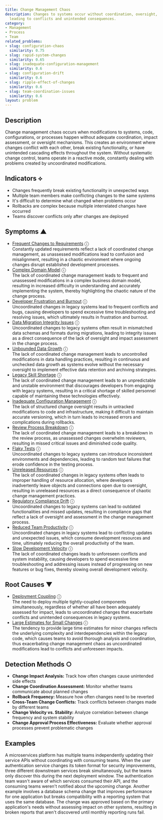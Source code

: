 ```yaml
---
title: Change Management Chaos
description: Changes to systems occur without coordination, oversight, or impact assessment,
  leading to conflicts and unintended consequences.
category:
- Management
- Process
- Team
related_problems:
- slug: configuration-chaos
  similarity: 0.75
- slug: rapid-system-changes
  similarity: 0.65
- slug: inadequate-configuration-management
  similarity: 0.6
- slug: configuration-drift
  similarity: 0.6
- slug: ripple-effect-of-changes
  similarity: 0.6
- slug: team-coordination-issues
  similarity: 0.6
layout: problem
---
```


## Description

Change management chaos occurs when modifications to systems, code, configurations, or processes happen without adequate coordination, impact assessment, or oversight mechanisms. This creates an environment where changes conflict with each other, break existing functionality, or have unintended cascading effects throughout the system. Without systematic change control, teams operate in a reactive mode, constantly dealing with problems created by uncoordinated modifications.


## Indicators ⟡

- Changes frequently break existing functionality in unexpected ways
- Multiple team members make conflicting changes to the same systems
- It's difficult to determine what changed when problems occur
- Rollbacks are complex because multiple interrelated changes have occurred
- Teams discover conflicts only after changes are deployed


## Symptoms ▲

- [Frequent Changes to Requirements](frequent-changes-to-requirements.md) <span class="info-tooltip" title="Confidence: 0.479, Strength: 0.692">ⓘ</span>
<br/>  Constantly updated requirements reflect a lack of coordinated change management, as unassessed modifications lead to confusion and misalignment, resulting in a chaotic environment where ongoing changes disrupt established development processes.
- [Complex Domain Model](complex-domain-model.md) <span class="info-tooltip" title="Confidence: 0.456, Strength: 0.671">ⓘ</span>
<br/>  The lack of coordinated change management leads to frequent and unassessed modifications in a complex business domain model, resulting in increased difficulty in understanding and accurately implementing the system, thereby highlighting the chaotic nature of the change process.
- [Developer Frustration and Burnout](developer-frustration-and-burnout.md) <span class="info-tooltip" title="Confidence: 0.416, Strength: 0.645">ⓘ</span>
<br/>  Uncoordinated changes in legacy systems lead to frequent conflicts and bugs, causing developers to spend excessive time troubleshooting and resolving issues, which ultimately results in frustration and burnout.
- [Data Migration Integrity Issues](data-migration-integrity-issues.md) <span class="info-tooltip" title="Confidence: 0.399, Strength: 0.743">ⓘ</span>
<br/>  Uncoordinated changes to legacy systems often result in mismatched data schemas and formats during migrations, leading to integrity issues as a direct consequence of the lack of oversight and impact assessment in the change process.
- [Unbounded Data Growth](unbounded-data-growth.md) <span class="info-tooltip" title="Confidence: 0.380, Strength: 0.693">ⓘ</span>
<br/>  The lack of coordinated change management leads to uncontrolled modifications in data handling practices, resulting in continuous and unchecked data growth as systems evolve without the necessary oversight to implement effective data retention and archiving strategies.
- [Legacy Skill Shortage](legacy-skill-shortage.md) <span class="info-tooltip" title="Confidence: 0.376, Strength: 0.660">ⓘ</span>
<br/>  The lack of coordinated change management leads to an unpredictable and unstable environment that discourages developers from engaging with legacy systems, resulting in a critical shortage of skilled personnel capable of maintaining these technologies effectively.
- [Inadequate Configuration Management](inadequate-configuration-management.md) <span class="info-tooltip" title="Confidence: 0.339, Strength: 0.734">ⓘ</span>
<br/>  The lack of structured change oversight results in untracked modifications to code and infrastructure, making it difficult to maintain accurate versioning, which in turn leads to increased errors and complications during rollbacks.
- [Review Process Breakdown](review-process-breakdown.md) <span class="info-tooltip" title="Confidence: 0.338, Strength: 0.573">ⓘ</span>
<br/>  The lack of coordinated change management leads to a breakdown in the review process, as unassessed changes overwhelm reviewers, resulting in missed critical issues and diminished code quality.
- [Flaky Tests](flaky-tests.md) <span class="info-tooltip" title="Confidence: 0.338, Strength: 0.676">ⓘ</span>
<br/>  Uncoordinated changes to legacy systems can introduce inconsistent environments and dependencies, leading to random test failures that erode confidence in the testing process.
- [Unreleased Resources](unreleased-resources.md) <span class="info-tooltip" title="Confidence: 0.334, Strength: 0.609">ⓘ</span>
<br/>  The lack of coordinated changes in legacy systems often leads to improper handling of resource allocation, where developers inadvertently leave objects and connections open due to oversight, resulting in unreleased resources as a direct consequence of chaotic change management practices.
- [Regulatory Compliance Drift](regulatory-compliance-drift.md) <span class="info-tooltip" title="Confidence: 0.329, Strength: 0.604">ⓘ</span>
<br/>  Uncoordinated changes to legacy systems can lead to outdated functionalities and missed updates, resulting in compliance gaps that reflect a lack of oversight and assessment in the change management process.
- [Reduced Team Productivity](reduced-team-productivity.md) <span class="info-tooltip" title="Confidence: 0.325, Strength: 0.647">ⓘ</span>
<br/>  Uncoordinated changes in legacy systems lead to conflicting updates and unexpected issues, which consume development resources and time, ultimately reducing the overall productivity of the team.
- [Slow Development Velocity](slow-development-velocity.md) <span class="info-tooltip" title="Confidence: 0.322, Strength: 0.709">ⓘ</span>
<br/>  The lack of coordinated changes leads to unforeseen conflicts and system instability, causing developers to spend excessive time troubleshooting and addressing issues instead of progressing on new features or bug fixes, thereby slowing overall development velocity.

## Root Causes ▼

- [Deployment Coupling](deployment-coupling.md) <span class="info-tooltip" title="Confidence: 0.308, Strength: 0.871">ⓘ</span>
<br/>  The need to deploy multiple tightly-coupled components simultaneously, regardless of whether all have been adequately assessed for impact, leads to uncoordinated changes that exacerbate conflicts and unintended consequences in legacy systems.
- [Large Estimates for Small Changes](large-estimates-for-small-changes.md) <span class="info-tooltip" title="Confidence: 0.301, Strength: 0.836">ⓘ</span>
<br/>  The tendency to provide large time estimates for minor changes reflects the underlying complexity and interdependencies within the legacy code, which causes teams to avoid thorough analysis and coordination, thus exacerbating change management chaos as uncoordinated modifications lead to conflicts and unforeseen impacts.

## Detection Methods ○

- **Change Impact Analysis:** Track how often changes cause unintended side effects
- **Change Coordination Assessment:** Monitor whether teams communicate about planned changes
- **Rollback Frequency:** Measure how often changes need to be reverted
- **Cross-Team Change Conflicts:** Track conflicts between changes made by different teams
- **Change Velocity vs. Stability:** Analyze correlation between change frequency and system stability
- **Change Approval Process Effectiveness:** Evaluate whether approval processes prevent problematic changes


## Examples

A microservices platform has multiple teams independently updating their service APIs without coordinating with consuming teams. When the user authentication service changes its token format for security improvements, three different downstream services break simultaneously, but the teams only discover this during the next deployment window. The authentication team wasn't aware of which services consumed their API, and the consuming teams weren't notified about the upcoming change. Another example involves a database schema change that improves performance for one application but breaks compatibility with a reporting system that uses the same database. The change was approved based on the primary application's needs without assessing impact on other systems, resulting in broken reports that aren't discovered until monthly reporting runs fail.
